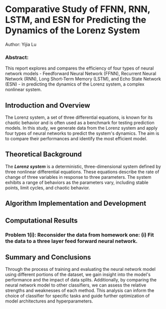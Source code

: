 # Comparative Study of FFNN, RNN, LSTM, and ESN for Predicting the Dynamics of the Lorenz System

Author: Yijia Lu

### Abstract: 

This report explores and compares the efficiency of four types of neural network models - Feedforward Neural Network (FFNN), Recurrent Neural Network (RNN), Long Short-Term Memory (LSTM), and Echo State Network (ESN) - in predicting the dynamics of the Lorenz system, a complex nonlinear system.

## Introduction and Overview

The Lorenz system, a set of three differential equations, is known for its chaotic behavior and is often used as a benchmark for testing prediction models. In this study, we generate data from the Lorenz system and apply four types of neural networks to predict the system's dynamics. The aim is to compare their performances and identify the most efficient model.

## Theoretical Background

The ***Lorenz system*** is a deterministic, three-dimensional system defined by three nonlinear differential equations. These equations describe the rate of change of three variables in response to three parameters. The system exhibits a range of behaviors as the parameters vary, including stable points, limit cycles, and chaotic behavior.


## Algorithm Implementation and Development




## Computational Results

### Problem 1(i): Reconsider the data from homework one: (i) Fit the data to a three layer feed forward neural network.


## Summary and Conclusions

Through the process of training and evaluating the neural network model using different portions of the dataset, we gain insight into the model's performance and the impact of data splits. Additionally, by comparing the neural network model to other classifiers, we can assess the relative strengths and weaknesses of each method. This analysis can inform the choice of classifier for specific tasks and guide further optimization of model architectures and hyperparameters.

